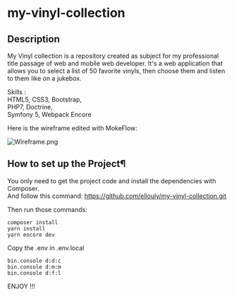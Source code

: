 # my-vinyl-collection

## Description

My Vinyl collection is a repository created as subject for my professional title passage of web and mobile web developer.
It's a web application that allows you to select a list of 50 favorite vinyls, then choose them and listen to them like on a jukebox.

Skills :  
HTML5, CSS3, Bootstrap,  
PHP7, Doctrine,  
Symfony 5, Webpack Encore

Here is the wireframe edited with MokeFlow:

![Wireframe.png]()

## How to set up the Project¶

You only need to get the project code and install the dependencies with Composer.  
And follow this command:
https://github.com/ellouly/my-vinyl-collection.git  

Then run those commands:
```
composer install  
yarn install
yarn encore dev

```
Copy the .env in .env.local

```
bin.console d:d:c
bin.console d:m:m
bin.console d:f:l

```
ENJOY !!!
